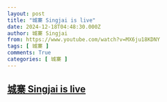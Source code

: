 ```yaml
---
layout: post
title: "城寨 Singjai is live"
date: 2024-12-18T04:48:30.000Z
author: 城寨 Singjai
from: https://www.youtube.com/watch?v=MX6ju18KDNY
tags: [ 城寨 ]
comments: True
categories: [ 城寨 ]
---
```

<!--1734497310000-->
[城寨 Singjai is live](https://www.youtube.com/watch?v=MX6ju18KDNY)
------

<div>

</div>
